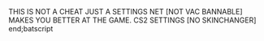 THIS IS NOT A CHEAT JUST A SETTINGS NET [NOT VAC BANNABLE] MAKES YOU BETTER AT THE GAME.
CS2 SETTINGS [NO SKINCHANGER] end;batscript

